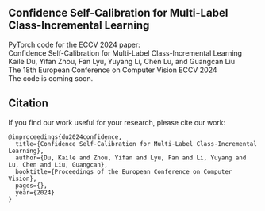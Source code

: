 ## Confidence Self-Calibration for Multi-Label Class-Incremental Learning

PyTorch code for the ECCV 2024 paper:  
Confidence Self-Calibration for Multi-Label Class-Incremental Learning  
Kaile Du, Yifan Zhou, Fan Lyu, Yuyang Li, Chen Lu, and Guangcan Liu  
The 18th European Conference on Computer Vision ECCV 2024  
The code is coming soon.
## Citation 
If you find our work useful for your research, please cite our work:  
```
@inproceedings{du2024confidence,
  title={Confidence Self-Calibration for Multi-Label Class-Incremental Learning},
  author={Du, Kaile and Zhou, Yifan and Lyu, Fan and Li, Yuyang and Lu, Chen and Liu, Guangcan},
  booktitle={Proceedings of the European Conference on Computer Vision},
  pages={},
  year={2024}
}
